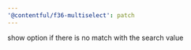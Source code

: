 ```yaml
---
'@contentful/f36-multiselect': patch
---
```


show option if there is no match with the search value
